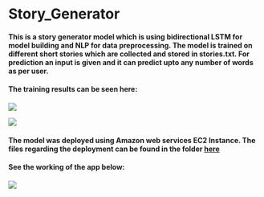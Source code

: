 # Story_Generator

#### This is a story generator model which is using bidirectional LSTM for model building and NLP for data preprocessing.  The model is trained on different short stories which are collected and stored in stories.txt. For prediction an input is given and it can predict upto any number of words as per user. 

#### The training results can be seen here:
![](assests/img1.png)

![](assests/img2.png)

#### The model was deployed using Amazon web services EC2 Instance. The files regarding the deployment can be found in the folder [here](https://github.com/jayashree8/Story_Generator/tree/master/aws_ec2_app)

#### See the working of the app below:
![](assests/story_gen.gif)
